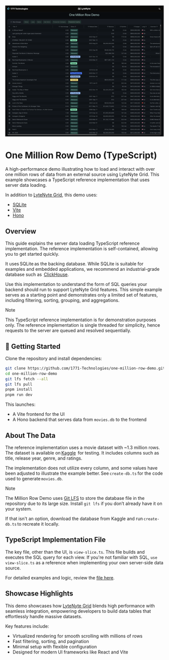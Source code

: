 ![demo](./demo.png)

# One Million Row Demo (TypeScript)

A high-performance demo illustrating how to load and interact with over one million
rows of data from an external source using LyteNyte Grid. This example showcases a
TypeScript reference implementation that uses server data loading.

In addition to [LyteNyte Grid](https://www.1771technologies.com/demo), this demo uses:

- [SQLite](https://sqlite.org/)
- [Vite](https://vitejs.dev/)
- [Hono](https://hono.dev/)

## Overview

This guide explains the server data loading TypeScript reference implementation.
The reference implementation is self-contained, allowing you to get started quickly.

It uses SQLite as the backing database. While SQLite is suitable for examples and
embedded applications, we recommend an industrial-grade database such as 
[ClickHouse](https://clickhouse.com/).

Use this implementation to understand the form of SQL queries your
backend should run to support LyteNyte Grid features. This simple example serves
as a starting point and demonstrates only a limited set of features,
including filtering, sorting, grouping, and aggregations.

> [!Note]
> This TypeScript reference implementation is for demonstration purposes only. The reference
> implementation is single threaded for simplicity, hence requests to the server are queued
> and resolved sequentially.

## 🚀 Getting Started

Clone the repository and install dependencies:

```bash
git clone https://github.com/1771-Technologies/one-million-row-demo.git
cd one-million-row-demo
git lfs fetch --all
git lfs pull
pnpm install
pnpm run dev
```

This launches:

- A Vite frontend for the UI
- A Hono backend that serves data from `movies.db` to the frontend

## About The Data

The reference implementation uses a movie dataset with ~1.3 million rows. The dataset is available
on [Kaggle](https://www.kaggle.com/datasets/shubhamchandra235/imdb-and-tmdb-movie-metadata-big-dataset-1m) 
for testing. It includes columns such as title, release year, genre, and ratings.

The implementation does not utilize every column, and some values have been
adjusted to illustrate the example better. See `create-db.ts` for the code
used to generate `movies.db`.

> [!Note]
> The Million Row Demo uses [Git LFS](https://git-lfs.com/) to store the database
> file in the repository due to its large size. Install `git lfs`
> if you don’t already have it on your system.
>
> If that isn't an option, download the database from Kaggle and run `create-db.ts` to recreate it locally.

## TypeScript Implementation File

The key file, other than the UI, is `view-slice.ts`. This file builds and
executes the SQL query for each view. If you're not familiar with SQL,
`use view-slice.ts` as a reference when implementing your own server-side data source.

For detailed examples and logic, review the [file here](https://github.com/1771-Technologies/one-million-row-typescript/blob/main/server/view-slice.ts).

## Showcase Highlights

This demo showcases how [LyteNyte Grid](https://www.1771technologies.com/demo) blends high performance with seamless integration,
empowering developers to build data tables that effortlessly handle massive datasets.

Key features include:

- Virtualized rendering for smooth scrolling with millions of rows
- Fast filtering, sorting, and pagination
- Minimal setup with flexible configuration
- Designed for modern UI frameworks like React and Vite
